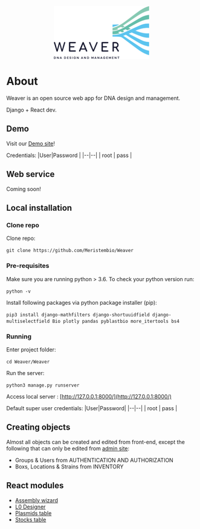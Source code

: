 <div align="center">
<img src="Weaver/static/img/logo-original.png" width="50%">
</div>

# About

Weaver is an open source web app for DNA design and management.

Django + React dev.

## Demo

Visit our [Demo site](https://weaver-demo.meristem.cl/)!

Credentials:
|User|Password  |
|--|--|
| root | pass |

## Web service

Coming soon!

## Local installation

### Clone repo
Clone repo:

`git clone https://github.com/Meristembio/Weaver`

### Pre-requisites
Make sure you are running python > 3.6. To check your python version run:

`python -v`

Install following packages via python package installer (pip):

`pip3 install django-mathfilters django-shortuuidfield django-multiselectfield Bio plotly pandas pyblastbio more_itertools bs4`

### Running
Enter project folder:

`cd Weaver/Weaver`

Run the server:

`python3 manage.py runserver`

Access local server : [http://127.0.0.1:8000/](http://127.0.0.1:8000/)

Default super user credentials:
|User|Password|
|--|--|
| root | pass |

## Creating objects
Almost all objects can be created and edited from front-end, except the following that can only be edited from [admin site](http://127.0.0.1:8000/admin/):
- Groups & Users from AUTHENTICATION AND AUTHORIZATION
- Boxs, Locations & Strains from INVENTORY

## React modules
- [Assembly wizard](https://github.com/Meristembio/assembly_wizard)
- [L0 Designer](https://github.com/Meristembio/l0d)
- [Plasmids table](https://github.com/Meristembio/plasmids_table)
- [Stocks table](https://github.com/Meristembio/stocks_table)